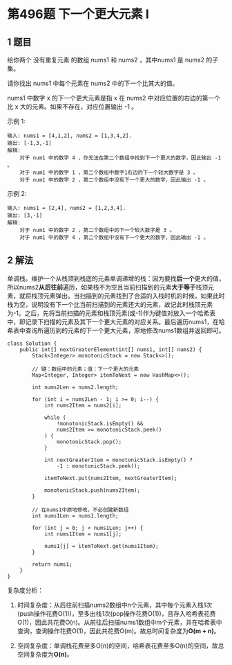 # 第496题 下一个更大元素 I

## 1 题目

给你两个 没有重复元素 的数组 nums1 和 nums2 ，其中nums1 是 nums2 的子集。

请你找出 nums1 中每个元素在 nums2 中的下一个比其大的值。

nums1 中数字 x 的下一个更大元素是指 x 在 nums2 中对应位置的右边的第一个比 x 大的元素。如果不存在，对应位置输出 -1 。

示例 1:

```
输入: nums1 = [4,1,2], nums2 = [1,3,4,2].
输出: [-1,3,-1]
解释:
    对于 num1 中的数字 4 ，你无法在第二个数组中找到下一个更大的数字，因此输出 -1 。
    对于 num1 中的数字 1 ，第二个数组中数字1右边的下一个较大数字是 3 。
    对于 num1 中的数字 2 ，第二个数组中没有下一个更大的数字，因此输出 -1 。
```

示例 2:

```
输入: nums1 = [2,4], nums2 = [1,2,3,4].
输出: [3,-1]
解释:
    对于 num1 中的数字 2 ，第二个数组中的下一个较大数字是 3 。
    对于 num1 中的数字 4 ，第二个数组中没有下一个更大的数字，因此输出 -1 。
```

## 2 解法

单调栈。维护一个从栈顶到栈底的元素单调递增的栈：因为要找**后一个**更大的值，所以nums2**从后往前**遍历，如果栈不为空且当前扫描到的元素**大于等于**栈顶元素，就将栈顶元素弹出。当扫描到的元素找到了合适的入栈时机的时候，如果此时栈为空，说明没有下一个比当前扫描到的元素还大的元素，故记此时栈顶元素为-1。之后，先将当前扫描的元素和栈顶元素(或-1)作为键值对放入一个哈希表中，即记录下扫描的元素及其下一个更大元素的对应关系。最后遍历nums1，在哈希表中查询所遍历到的元素的下一个更大元素，原地修改nums1数组并返回即可。

```
class Solution {
    public int[] nextGreaterElement(int[] nums1, int[] nums2) {
        Stack<Integer> monotonicStack = new Stack<>();

        // 键：数组中的元素；值：下一个更大的元素
        Map<Integer, Integer> itemToNext = new HashMap<>();

        int nums2Len = nums2.length;

        for (int i = nums2Len - 1; i >= 0; i--) {
            int nums2Item = nums2[i];

            while (
            	!monotonicStack.isEmpty() && 
            	nums2Item >= monotonicStack.peek()
            ) {
                monotonicStack.pop();
            }

            int nextGreaterItem = monotonicStack.isEmpty() ? 
            	-1 : monotonicStack.peek();

            itemToNext.put(nums2Item, nextGreaterItem);

            monotonicStack.push(nums2Item);
        }

        // 在nums1中原地修改，不必创建新数组
        int nums1Len = nums1.length;

        for (int j = 0; j < nums1Len; j++) {
            int nums1Item = nums1[j];

            nums1[j] = itemToNext.get(nums1Item);
        }

        return nums1;
    }
}
```

复杂度分析：

1. 时间复杂度：从后往前扫描nums2数组中n个元素，其中每个元素入栈1次(push操作花费O(1))，至多出栈1次(pop操作花费O(1))，且存入哈希表花费O(1)，因此共花费O(n)。从前往后扫描nums1数组中m个元素，并在哈希表中查询，查询操作花费O(1)，因此共花费O(m)。故总时间复杂度为**O(m + n)**。

2. 空间复杂度：单调栈花费至多O(n)的空间，哈希表花费至多O(n)的空间，故总空间复杂度为**O(n)**。